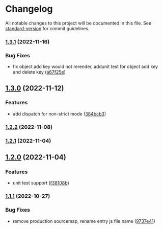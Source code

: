# Changelog

All notable changes to this project will be documented in this file. See [standard-version](https://github.com/conventional-changelog/standard-version) for commit guidelines.

### [1.3.1](https://github.com/pzxie/wohoox/compare/v1.3.0...v1.3.1) (2022-11-16)


### Bug Fixes

* fix object add key would not rerender, addunit test for object add key and  delete key ([a67f25e](https://github.com/pzxie/wohoox/commit/a67f25e62260a0b4311aee070687da9c71d98cdd))

## [1.3.0](https://github.com/pzxie/wohoox/compare/v1.2.2...v1.3.0) (2022-11-12)


### Features

* add dispatch for non-strict mode ([384bcb3](https://github.com/pzxie/wohoox/commit/384bcb3628c2593df97420e9c913ca2e979c9ba1))

### [1.2.2](https://github.com/pzxie/wohoox/compare/v1.2.1...v1.2.2) (2022-11-08)

### [1.2.1](https://github.com/pzxie/wohoox/compare/v1.2.0...v1.2.1) (2022-11-04)

## [1.2.0](https://github.com/pzxie/wohoox/compare/v1.1.1...v1.2.0) (2022-11-04)


### Features

* unit test support ([f38108b](https://github.com/pzxie/wohoox/commit/f38108b4420773905566b2af8cd60f7846825db6))

### [1.1.1](https://github.com/pzxie/wohoox/compare/v1.1.0...v1.1.1) (2022-10-27)


### Bug Fixes

* remove production sourcemap, rename entry js file name ([9737e41](https://github.com/pzxie/wohoox/commit/9737e4174996be91684a277e6678152a7a458391))

